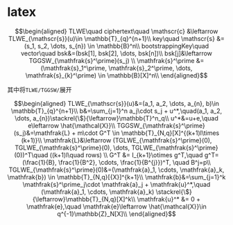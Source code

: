 # latex

$$\begin{aligned}
TLWE\quad ciphertext\quad \mathscr{c} &\leftarrow TLWE_{\mathscr{s}}(u)\in \mathbb{T}_{q}^{n+1}\\
key\quad \mathscr{s} &=(s_1, s_2, \dots, s_{n}) \in \mathbb{B}^n\\
bootstrappingKey\quad vector\quad bsk&=(bsk[1], bsk[2], \dots, bsk[n])\\
bsk[j]&\leftarrow TGGSW_{\mathfrak{s}^\prime}(s_j) \\
\mathfrak{s}^\prime &= (\mathfrak{s}_1^\prime, \mathfrak{s}_2^\prime, \dots, \mathfrak{s}_{k}^\prime) \in \mathbb{B}[X]^n\\
\end{aligned}$$

其中将`TLWE/TGGSW/`展开

$$\begin{aligned}
TLWE_{\mathscr{s}}(u)&=(a_1, a_2, \dots, a_{n}, b)\in \mathbb{T}_{q}^{n+1}\\
b&=\sum_{j=1}^n a_j\cdot s_j + u^*,\quad(a_1, a_2, \dots, a_{n})\stackrel{\$}{\leftarrow}\mathbb{T}^n_q\\
u^*&=u+e,\quad e\leftarrow \hat{\mathcal{X}}\\
TGGSW_{\mathfrak{s}^\prime}(s_j)&=\mathfrak{L} + m\cdot G^T \in \mathbb{T}_{N,q}[X]^{(k+1)l\times (k+1)}\\
\mathfrak{L}&\leftarrow (TGLWE_{\mathfrak{s}^\prime}(0), TGLWE_{\mathfrak{s}^\prime}(0), \dots, TGLWE_{\mathfrak{s}^\prime}(0))^T\quad ((k+1)l\quad rows) \\
G^T &= I_{k+1}\otimes g^T,\quad g^T=(\frac{1}{B}, \frac{1}{B^2}, \cdots, \frac{1}{B^{j}})^T, \quad B^j=p\\
TGLWE_{\mathfrak{s}^\prime}(0)&=(\mathfrak{a}_1, \cdots, \mathfrak{a}_k, \mathfrak{b}) \in \mathbb{T}_{N,q}[{X}]^{k+1}\\
\mathfrak{b}&=\sum_{j=1}^k \mathfrak{s}^\prime_j\cdot \mathfrak{a}_j + \mathfrak{u}^*,\quad (\mathfrak{a}_1, \cdots, \mathfrak{a}_k) \stackrel{\$}{\leftarrow}\mathbb{T}_{N,q}[X]^k\\
\mathfrak{u}^* &= 0 + \mathfrak{e},\quad \mathfrak{e}\leftarrow \hat{\mathcal{X}}\in q^{-1}\mathbb{Z}_N[X]\\
\end{aligned}$$
